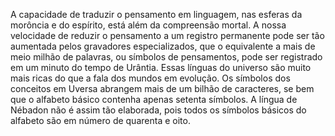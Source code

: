 ﻿A capacidade de traduzir o pensamento em linguagem, nas esferas da morôncia e do espírito, está além da compreensão mortal. A nossa velocidade de reduzir o pensamento a um registro permanente pode ser tão aumentada pelos gravadores especializados, que o equivalente a mais de meio milhão de palavras, ou símbolos de pensamentos, pode ser registrado em um minuto do tempo de Urântia. Essas línguas do universo são muito mais ricas do que a fala dos mundos em evolução. Os símbolos dos conceitos em Uversa abrangem mais de um bilhão de caracteres, se bem que o alfabeto básico contenha apenas setenta símbolos. A língua de Nébadon não é assim tão elaborada, pois todos os símbolos básicos do alfabeto são em número de quarenta e oito.